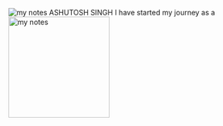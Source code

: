 ![my notes](/projects/about/SA4.jpeg#left)
ASHUTOSH SINGH
I have started my journey as a                                 
<img src="/projects/about/SA4.jpeg" alt="my notes" width="200" align="left">
